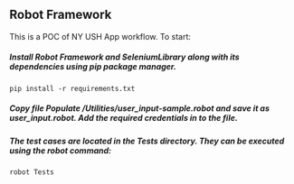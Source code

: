 ## Robot Framework
This is a POC of NY USH App workflow. To start:

##### Install Robot Framework and SeleniumLibrary along with its dependencies using pip package manager. 
```
pip install -r requirements.txt
```
##### Copy file Populate /Utilities/user_input-sample.robot and save it as user_input.robot. Add the required credentials in to the file.


##### The test cases are located in the Tests directory. They can be executed using the robot command:
```
robot Tests
```
